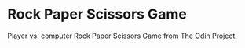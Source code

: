 # Rock Paper Scissors Game
Player vs. computer Rock Paper Scissors Game from [The Odin Project](https://www.theodinproject.com/courses/web-development-101/lessons/rock-paper-scissors).
